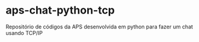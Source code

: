 # aps-chat-python-tcp
Repositório de códigos da APS desenvolvida em python para fazer um chat usando TCP/IP

